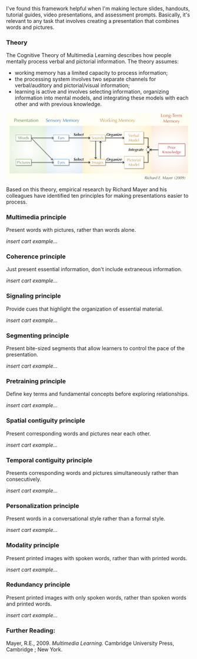 I've found this framework helpful when I'm making lecture slides, handouts, tutorial guides, video presentations, and assessment prompts. Basically, it's relevant to any task that involves creating a presentation that combines words and pictures.  

### Theory  
The Cognitive Theory of Multimedia Learning describes how people mentally process verbal and pictorial information. The theory assumes:  

- working memory has a limited capacity to process information;  
- the processing system involves two separate channels for verbal/auditory and pictorial/visual information;  
- learning is active and involves selecting information, organizing information into mental models, and integrating these models with each other and with previous knowledge.  

![Cogntive Theory of Multimedia Learning](images/ctml.png)  

Based on this theory, empirical research by Richard Mayer and his colleagues have identified ten principles for making presentations easier to process.

### Multimedia principle
Present words with pictures, rather than words alone.

*insert cart example...*

### Coherence principle
Just present essential information, don't include extraneous information.

*insert cart example...*

### Signaling principle  

Provide cues that highlight the organization of essential material.  

*insert cart example...*

### Segmenting principle  
Present bite-sized segments that allow learners to control the pace of the presentation.

*insert cart example...*

### Pretraining principle  
Define key terms and fundamental concepts before exploring relationships.

*insert cart example...*

### Spatial contiguity principle  
Present corresponding words and pictures near each other.

*insert cart example...*

### Temporal contiguity principle  
Presents corresponding words and pictures simultaneously rather than consecutively.  

*insert cart example...*

### Personalization principle  
Present words in a conversational style rather than a formal style.  

*insert cart example...*

### Modality principle  
Present printed images with spoken words, rather than with printed words.

*insert cart example...*

### Redundancy principle  
Present printed images with only spoken words, rather than spoken words and printed words.

*insert cart example...*

### Further Reading:  
Mayer, R.E., 2009. *Multimedia Learning.* Cambridge University Press, Cambridge ; New York.
